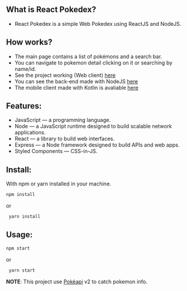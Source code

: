 ## What is React Pokedex?
 - React Pokedex is a simple Web Pokedex using ReactJS and NodeJS.
 
 ## How works?
 - The main page contains a list of pokémons and a search bar. 
 - You can navigate to pokemon detail clicking on it or searching by name/id.
 - See the project working (Web client) [here](https://pedro-pokedex.netlify.com)
 - You can see the back-end made with NodeJS [here](https://github.com/romaniaph/react-pokedex-server)
 - The mobile client made with Kotlin is avaliable [here](https://github.com/romaniaph/kotlin-pokedex)

 ## Features: 
 - JavaScript — a programming language.
 - Node — a JavaScript runtime designed to build scalable network applications.
 - React — a library to build web interfaces.
 - Express — a Node framework designed to build APIs and web apps.
 - Styled Components — CSS-in-JS.
 
## Install:
With npm or yarn installed in your machine.

  ```sh
  npm install
  ```
 or 
 ```sh
  yarn install
  ```
  
## Usage:


   ```sh
   npm start
   ```
  or
  ```sh
   yarn start
   ```
  
**NOTE**: This project use [Pokéapi](https://pokeapi.co/) v2 to catch pokemon info.
